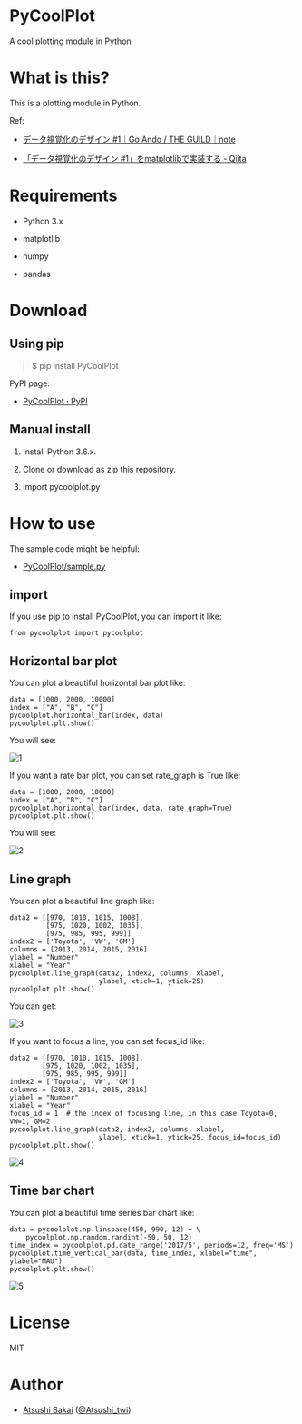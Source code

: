 # PyCoolPlot

A cool plotting module in Python

# What is this?

This is a plotting module in Python.

Ref:

- [データ視覚化のデザイン \#1｜Go Ando / THE GUILD｜note](https://note.mu/goando/n/neb6ea35f1da3)

- [「データ視覚化のデザイン \#1」をmatplotlibで実装する \- Qiita](https://qiita.com/skotaro/items/cdb0732ad1ad2a4b6236)

# Requirements

- Python 3.x

- matplotlib

- numpy

- pandas


# Download

## Using pip

>$ pip install PyCoolPlot

PyPI page:

- [PyCoolPlot · PyPI](https://pypi.org/project/PyCoolPlot/#description)


## Manual install

1. Install Python 3.6.x.

2. Clone or download as zip this repository. 

3. import pycoolplot.py

# How to use

The sample code might be helpful:

- [PyCoolPlot/sample\.py](https://github.com/AtsushiSakai/PyCoolPlot/blob/master/sample.py)

## import

If you use pip to install PyCoolPlot, you can import it like:

	from pycoolplot import pycoolplot


## Horizontal bar plot

You can plot a beautiful horizontal bar plot like:

    data = [1000, 2000, 10000]
    index = ["A", "B", "C"]
    pycoolplot.horizontal_bar(index, data)
    pycoolplot.plt.show()

You will see:

![1](https://github.com/AtsushiSakai/PyCoolPlot/raw/master/imgs/1.png)

If you want a rate bar plot, you can set rate\_graph is True like:

    data = [1000, 2000, 10000]
    index = ["A", "B", "C"]
    pycoolplot.horizontal_bar(index, data, rate_graph=True)
    pycoolplot.plt.show()


You will see:

![2](https://github.com/AtsushiSakai/PyCoolPlot/raw/master/imgs/2.png)

## Line graph

You can plot a beautiful line graph like:

    data2 = [[970, 1010, 1015, 1008],
             [975, 1020, 1002, 1035],
             [975, 985, 995, 999]]
    index2 = ['Toyota', 'VW', 'GM']
    columns = [2013, 2014, 2015, 2016]
    ylabel = "Number"
    xlabel = "Year"
    pycoolplot.line_graph(data2, index2, columns, xlabel,
                          ylabel, xtick=1, ytick=25)
    pycoolplot.plt.show()

You can get:

![3](https://github.com/AtsushiSakai/PyCoolPlot/raw/master/imgs/3.png)

If you want to focus a line, you can set focus\_id like:

    data2 = [[970, 1010, 1015, 1008],
            [975, 1020, 1002, 1035],
            [975, 985, 995, 999]]
    index2 = ['Toyota', 'VW', 'GM']
    columns = [2013, 2014, 2015, 2016]
    ylabel = "Number"
    xlabel = "Year"
    focus_id = 1  # the index of focusing line, in this case Toyota=0, VW=1, GM=2
    pycoolplot.line_graph(data2, index2, columns, xlabel,
                          ylabel, xtick=1, ytick=25, focus_id=focus_id)
    pycoolplot.plt.show()

![4](https://github.com/AtsushiSakai/PyCoolPlot/raw/master/imgs/4.png)

## Time bar chart

You can plot a beautiful time series bar chart like:

    data = pycoolplot.np.linspace(450, 990, 12) + \
        pycoolplot.np.random.randint(-50, 50, 12)
    time_index = pycoolplot.pd.date_range('2017/5', periods=12, freq='MS')
    pycoolplot.time_vertical_bar(data, time_index, xlabel="time", ylabel="MAU")
    pycoolplot.plt.show()

![5](https://github.com/AtsushiSakai/PyCoolPlot/raw/master/imgs/5.png)

# License 

MIT

# Author

- [Atsushi Sakai](https://github.com/AtsushiSakai/) ([@Atsushi_twi](https://twitter.com/Atsushi_twi))


